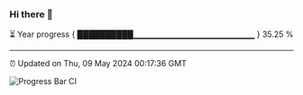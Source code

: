 ### Hi there 👋

⏳ Year progress { ██████████▁▁▁▁▁▁▁▁▁▁▁▁▁▁▁▁▁▁▁▁ } 35.25 %

---

⏰ Updated on Thu, 09 May 2024 00:17:36 GMT

![Progress Bar CI](https://github.com/liununu/liununu/workflows/Progress%20Bar%20CI/badge.svg)
